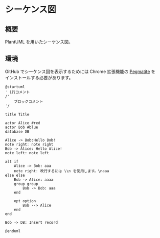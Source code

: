 # シーケンス図

## 概要
PlantUML を用いたシーケンス図。

## 環境
GitHub でシーケンス図を表示するためには Chrome 拡張機能の [Pegmatite](https://chrome.google.com/webstore/search/Pegmatite) をインストールする必要があります。

```puml
@startuml
' 1行コメント
/'
    ブロックコメント
'/

title Title

actor Alice #red
actor Bob #blue
database DB

Alice -> Bob:Hello Bob!
note right: note right 
Bob -> Alice: Hello Alice!
note left: note left

alt if 
    Alice -> Bob: aaa
    note right: 改行するには \\n を使用します。\naaa
else else 
    Bob -> Alice: aaaa
    group group
        Bob -> Bob: aaa
    end

    opt option 
        Bob --> Alice
    end
end

Bob -> DB: Insert record 

@enduml
```